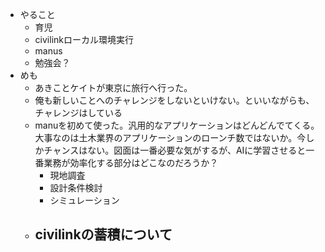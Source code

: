 - やること
	- 育児
	- civilinkローカル環境実行
	- manus
	- 勉強会？
- めも
	- あきことケイトが東京に旅行へ行った。
	- 俺も新しいことへのチャレンジをしないといけない。といいながらも、チャレンジはしている
	- manuを初めて使った。汎用的なアプリケーションはどんどんでてくる。大事なのは土木業界のアプリケーションのローンチ数ではないか。今しかチャンスはない。図面は一番必要な気がするが、AIに学習させると一番業務が効率化する部分はどこなのだろうか？
		- 現地調査
		- 設計条件検討
		- シミュレーション
	 - civilinkの蓄積について
		 - 